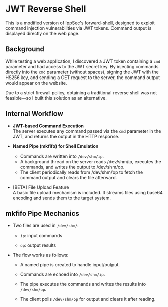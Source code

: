 # JWT Reverse Shell
This is a modified version of IppSec's forward-shell, designed to exploit command injection vulnerabilities via JWT tokens. Command output is displayed directly on the web page.

## Background
While testing a web application, I discovered a JWT token containing a `cmd` parameter and had access to the JWT secret key. By injecting commands directly into the `cmd` parameter (without spaces), signing the JWT with the HS256 key, and sending a GET request to the server, the command output would appear on the website.

Due to a strict firewall policy, obtaining a traditional reverse shell was not feasible—so I built this solution as an alternative.

## Internal Workflow
- **JWT-based Command Execution**  
The server executes any command passed via the `cmd` parameter in the JWT, and returns the output in the HTTP response.

- **Named Pipe (mkfifo) for Shell Emulation**

  - Commands are written into `/dev/shm/ip`.
  - A background thread on the server reads /dev/shm/ip, executes the commands, and writes the output to /dev/shm/op.
  - The client periodically reads from /dev/shm/op to fetch the command output and clears the file afterward.

- [BETA] File Upload Feature  
  A basic file upload mechanism is included. It streams files using base64 encoding and sends them to the target system.

## mkfifo Pipe Mechanics
- Two files are used in `/dev/shm/`:

  - `ip`: input commands

  - `op`: output results

- The flow works as follows:

  - A named pipe is created to handle input/output.

  - Commands are echoed into `/dev/shm/ip`.

  - The pipe executes the commands and writes the results into `/dev/shm/op`.

  - The client polls `/dev/shm/op` for output and clears it after reading.
